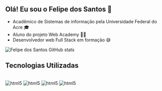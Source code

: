 ## Olá! Eu sou o Felipe dos Santos 👋 
- Acadêmico de Sistemas de informação pela Universidade Federal do Acre 🎓
- Aluno do projeto Web Academy 👨‍💻
- Desenvolvedor web Full Stack em formação 😅


![Felipe dos Santos GitHub stats](https://github-readme-stats.vercel.app/api?username=Felipe-dSantos&show_icons=true&theme=tokyonight)

## Tecnologias Utilizadas

<div style="display: inline_block"> <br/>
    <img aling="center" alt="html5"src="https://img.shields.io/badge/HTML5-E34F26?style=for-the-badge&logo=html5&logoColor=white"/>
    <img aling="center" alt="html5"src="https://img.shields.io/badge/CSS3-1572B6?style=for-the-badge&logo=css3&logoColor=whitehttps://img.shields.io/badge/HTML5-E34F26?style=for-the-badge&logo=html5&logoColor=white"/>
    <img aling="center" alt="html5"src="https://img.shields.io/badge/JavaScript-F7DF1E?style=for-the-badge&logo=javascript&logoColor=black"/>
    <img aling="center" alt="html5"src="https://img.shields.io/badge/Java-ED8B00?style=for-the-badge&logo=openjdk&logoColor=white"/>
    

</div>



